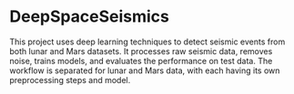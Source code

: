 # DeepSpaceSeismics
This project uses deep learning techniques to detect seismic events from both lunar and Mars datasets. It processes raw seismic data, removes noise, trains models, and evaluates the performance on test data. The workflow is separated for lunar and Mars data, with each having its own preprocessing steps and model.
